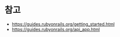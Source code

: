 # 참고

- https://guides.rubyonrails.org/getting_started.html
- https://guides.rubyonrails.org/api_app.html
